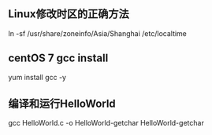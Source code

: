 ## Linux修改时区的正确方法
ln -sf /usr/share/zoneinfo/Asia/Shanghai /etc/localtime
## centOS 7 gcc install
yum install gcc -y
## 编译和运行HelloWorld
gcc HelloWorld.c -o HelloWorld-getchar
HelloWorld-getchar
